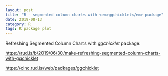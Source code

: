 ```yaml
---
layout: post
title: "R - segmented column charts with <em>ggchicklet</em> package"
date: 2019-08-13
category: R
tags: R package plot
---
```



Refreshing Segmented Column Charts with <em>ggchicklet</em> package:



<a href="https://rud.is/b/2019/06/30/make-refreshing-segmented-column-charts-with-ggchicklet">https://rud.is/b/2019/06/30/make-refreshing-segmented-column-charts-with-ggchicklet</a>



<a href="https://cinc.rud.is/web/packages/ggchicklet">https://cinc.rud.is/web/packages/ggchicklet</a>



